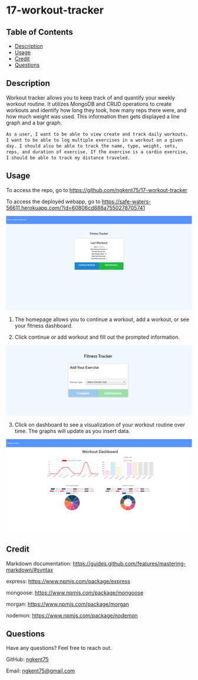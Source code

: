 # 17-workout-tracker

## Table of Contents

* [Description](#description)
* [Usage](#usage)
* [Credit](#credit)
* [Questions](#questions)

## Description

Workout tracker allows you to keep track of and quantify your weekly workout routine. It utilizes MongoDB and CRUD operations to create workouts and identify how long they took, how many reps there were, and how much weight was used. This information then gets displayed a line graph and a bar graph.

```
As a user, I want to be able to view create and track daily workouts. I want to be able to log multiple exercises in a workout on a given day. I should also be able to track the name, type, weight, sets, reps, and duration of exercise. If the exercise is a cardio exercise, I should be able to track my distance traveled.
```

## Usage

To access the repo, go to https://github.com/ngkent75/17-workout-tracker

To access the deployed webapp, go to https://safe-waters-56611.herokuapp.com/?id=60806cd888a7550278705741

![Home](./assets/home.PNG)

1. The homepage allows you to continue a workout, add a workout, or see your fitness dashboard.

2. Click continue or add workout and fill out the prompted information.

![Continue or Add Workout](./assets/add.PNG)

3. Click on dashboard to see a visualization of your workout routine over time. The graphs will update as you insert data.

![Dashboard](./assets/dashboard.PNG)


## Credit

Markdown documentation: https://guides.github.com/features/mastering-markdown/#syntax

express: https://www.npmjs.com/package/express

mongoose: https://www.npmjs.com/package/mongoose

morgan: https://www.npmjs.com/package/morgan

nodemon: https://www.npmjs.com/package/nodemon


## Questions
Have any questions? Feel free to reach out.

GitHub: [ngkent75](https://github.com/ngkent75)

Email: [ngkent75@gmail.com](mailto:ngkent75@gmail.com)